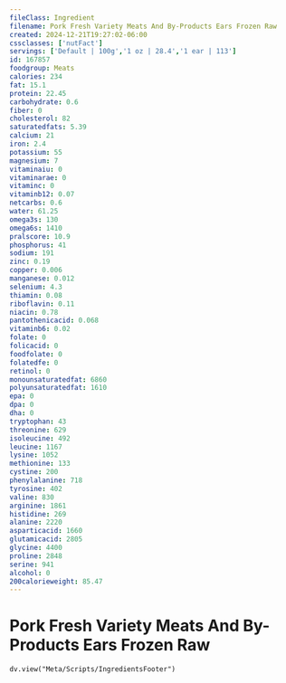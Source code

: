 ```yaml
---
fileClass: Ingredient
filename: Pork Fresh Variety Meats And By-Products Ears Frozen Raw
created: 2024-12-21T19:27:02-06:00
cssclasses: ['nutFact']
servings: ['Default | 100g','1 oz | 28.4','1 ear | 113']
id: 167857
foodgroup: Meats
calories: 234
fat: 15.1
protein: 22.45
carbohydrate: 0.6
fiber: 0
cholesterol: 82
saturatedfats: 5.39
calcium: 21
iron: 2.4
potassium: 55
magnesium: 7
vitaminaiu: 0
vitaminarae: 0
vitaminc: 0
vitaminb12: 0.07
netcarbs: 0.6
water: 61.25
omega3s: 130
omega6s: 1410
pralscore: 10.9
phosphorus: 41
sodium: 191
zinc: 0.19
copper: 0.006
manganese: 0.012
selenium: 4.3
thiamin: 0.08
riboflavin: 0.11
niacin: 0.78
pantothenicacid: 0.068
vitaminb6: 0.02
folate: 0
folicacid: 0
foodfolate: 0
folatedfe: 0
retinol: 0
monounsaturatedfat: 6860
polyunsaturatedfat: 1610
epa: 0
dpa: 0
dha: 0
tryptophan: 43
threonine: 629
isoleucine: 492
leucine: 1167
lysine: 1052
methionine: 133
cystine: 200
phenylalanine: 718
tyrosine: 402
valine: 830
arginine: 1861
histidine: 269
alanine: 2220
asparticacid: 1660
glutamicacid: 2805
glycine: 4400
proline: 2848
serine: 941
alcohol: 0
200calorieweight: 85.47
---
```


# Pork Fresh Variety Meats And By-Products Ears Frozen Raw

```dataviewjs
dv.view("Meta/Scripts/IngredientsFooter")
```